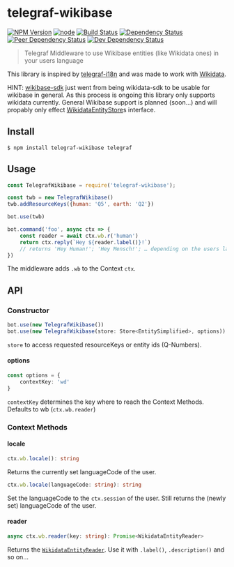 # telegraf-wikibase

[![NPM Version](https://img.shields.io/npm/v/telegraf-wikibase.svg)](https://www.npmjs.com/package/telegraf-wikibase)
[![node](https://img.shields.io/node/v/telegraf-wikibase.svg)](https://www.npmjs.com/package/telegraf-wikibase)
[![Build Status](https://travis-ci.com/EdJoPaTo/telegraf-wikibase.svg?branch=master)](https://travis-ci.com/EdJoPaTo/telegraf-wikibase)
[![Dependency Status](https://david-dm.org/EdJoPaTo/telegraf-wikibase/status.svg)](https://david-dm.org/EdJoPaTo/telegraf-wikibase)
[![Peer Dependency Status](https://david-dm.org/EdJoPaTo/telegraf-wikibase/peer-status.svg)](https://david-dm.org/EdJoPaTo/telegraf-wikibase?type=peer)
[![Dev Dependency Status](https://david-dm.org/EdJoPaTo/telegraf-wikibase/dev-status.svg)](https://david-dm.org/EdJoPaTo/telegraf-wikibase?type=dev)

> Telegraf Middleware to use Wikibase entities (like Wikidata ones) in your users language

This library is inspired by [telegraf-i18n](https://github.com/telegraf/telegraf-i18n) and was made to work with [Wikidata](https://wikidata.org/).


HINT: [wikibase-sdk](https://github.com/maxlath/wikibase-sdk) just went from being wikidata-sdk to be usable for wikibase in general.
As this process is ongoing this library only supports wikidata currently.
General Wikibase support is planned (soon…) and will propably only effect [WikidataEntityStore](https://github.com/EdJoPaTo/wikidata-entity-store)s interface.


## Install

```
$ npm install telegraf-wikibase telegraf
```


## Usage

```js
const TelegrafWikibase = require('telegraf-wikibase');

const twb = new TelegrafWikibase()
twb.addResourceKeys({human: 'Q5', earth: 'Q2'})

bot.use(twb)

bot.command('foo', async ctx => {
	const reader = await ctx.wb.r('human')
	return ctx.reply(`Hey ${reader.label()}!`)
	// returns 'Hey Human!'; 'Hey Mensch!'; … depending on the users language
})
```

The middleware adds `.wb` to the Context `ctx`.

## API

### Constructor

```ts
bot.use(new TelegrafWikibase())
bot.use(new TelegrafWikibase(store: Store<EntitySimplified>, options))
```

`store` to access requested resourceKeys or entity ids (Q-Numbers).

#### options

```ts
const options = {
	contextKey: 'wd'
}
```

`contextKey` determines the key where to reach the Context Methods.
Defaults to wb (`ctx.wb.reader`)


### Context Methods

#### locale

```ts
ctx.wb.locale(): string
```

Returns the currently set languageCode of the user.


```ts
ctx.wb.locale(languageCode: string): string
```
Set the languageCode to the `ctx.session` of the user.
Still returns the (newly set) languageCode of the user.

#### reader

```ts
async ctx.wb.reader(key: string): Promise<WikidataEntityReader>
```

Returns the [`WikidataEntityReader`](https://github.com/EdJoPaTo/wikidata-entity-reader).
Use it with `.label()`, `.description()` and so on…
